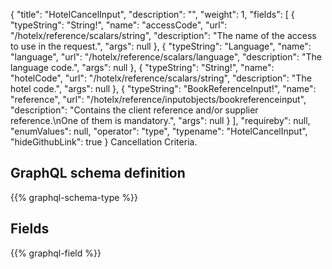 {
  "title": "HotelCancelInput",
  "description": "",
  "weight": 1,
  "fields": [
    {
      "typeString": "String!",
      "name": "accessCode",
      "url": "/hotelx/reference/scalars/string",
      "description": "The name of the access to use in the request.",
      "args": null
    },
    {
      "typeString": "Language",
      "name": "language",
      "url": "/hotelx/reference/scalars/language",
      "description": "The language code.",
      "args": null
    },
    {
      "typeString": "String!",
      "name": "hotelCode",
      "url": "/hotelx/reference/scalars/string",
      "description": "The hotel code.",
      "args": null
    },
    {
      "typeString": "BookReferenceInput!",
      "name": "reference",
      "url": "/hotelx/reference/inputobjects/bookreferenceinput",
      "description": "Contains the client reference and/or supplier reference.\nOne of them is mandatory.",
      "args": null
    }
  ],
  "requireby": null,
  "enumValues": null,
  "operator": "type",
  "typename": "HotelCancelInput",
  "hideGithubLink": true
}
Cancellation Criteria.
## GraphQL schema definition

{{% graphql-schema-type %}}

## Fields

{{% graphql-field %}}
